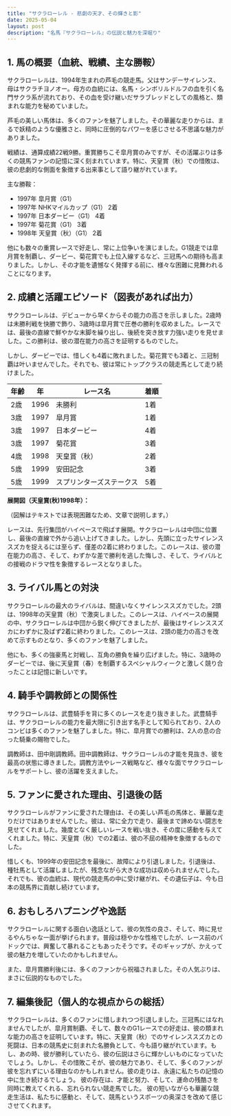 ```yaml
---
title: "サクラローレル - 悲劇の天才、その輝きと影"
date: 2025-05-04
layout: post
description: "名馬『サクラローレル』の伝説と魅力を深堀り"
---
```


## 1. 馬の概要（血統、戦績、主な勝鞍）

サクラローレルは、1994年生まれの芦毛の競走馬。父はサンデーサイレンス、母はサクラチヨノオー。母方の血統には、名馬・シンボリルドルフの血を引く名門サクラ系が流れており、その血を受け継いだサラブレッドとしての風格と、類まれな能力を秘めていました。

芦毛の美しい馬体は、多くのファンを魅了しました。その華麗な走りからは、まるで妖精のような優雅さと、同時に圧倒的なパワーを感じさせる不思議な魅力がありました。

戦績は、通算成績22戦9勝。重賞勝ちこそ皐月賞のみですが、その活躍ぶりは多くの競馬ファンの記憶に深く刻まれています。特に、天皇賞（秋）での惜敗は、彼の悲劇的な側面を象徴する出来事として語り継がれています。

主な勝鞍：

* 1997年   皐月賞（G1）
* 1997年   NHKマイルカップ（G1） 2着
* 1997年   日本ダービー（G1） 4着
* 1997年   菊花賞（G1） 3着
* 1998年   天皇賞（秋）（G1） 2着

他にも数々の重賞レースで好走し、常に上位争いを演じました。G1競走では皐月賞を制覇し、ダービー、菊花賞でも上位入線するなど、三冠馬への期待も高まりました。しかし、その才能を遺憾なく発揮する前に、様々な困難に見舞われることになります。


## 2. 成績と活躍エピソード（図表があれば出力）

サクラローレルは、デビューから早くからその能力の高さを示しました。2歳時は未勝利戦を快勝で飾り、3歳時は皐月賞で圧巻の勝利を収めました。レースでは、最後の直線で鮮やかな末脚を繰り出し、後続を突き放す力強い走りを見せました。この勝利は、彼の潜在能力の高さを証明するものでした。

しかし、ダービーでは、惜しくも4着に敗れました。菊花賞でも3着と、三冠制覇は叶いませんでした。それでも、彼は常にトップクラスの競走馬として走り続けました。

| 年齢 | 年 | レース名 | 着順 |
|---|---|---|---|
| 2歳 | 1996 | 未勝利 | 1着 |
| 3歳 | 1997 | 皐月賞 | 1着 |
| 3歳 | 1997 | 日本ダービー | 4着 |
| 3歳 | 1997 | 菊花賞 | 3着 |
| 4歳 | 1998 | 天皇賞（秋） | 2着 |
| 5歳 | 1999 | 安田記念 | 3着 |
| 5歳 | 1999 | スプリンターズステークス | 5着 |


**展開図（天皇賞(秋)1998年）：**

（図解はテキストでは表現困難なため、文章で説明します。）

レースは、先行集団がハイペースで飛ばす展開。サクラローレルは中団に位置し、最後の直線で外から追い上げてきました。しかし、先頭に立ったサイレンススズカを捉えるには至らず、僅差の2着に終わりました。このレースは、彼の潜在能力の高さ、そして、わずかな差で勝利を逃した悔しさ、そして、ライバルとの接戦のドラマ性を象徴するレースとなりました。


## 3. ライバル馬との対決

サクラローレルの最大のライバルは、間違いなくサイレンススズカでした。2頭は、1998年の天皇賞（秋）で激突しました。このレースは、ハイペースの展開の中、サクラローレルは中団から鋭く伸びてきましたが、最後はサイレンススズカにわずかに及ばず2着に終わりました。このレースは、2頭の能力の高さを改めて示すものとなり、多くのファンを魅了しました。

他にも、多くの強豪馬と対戦し、互角の勝負を繰り広げました。特に、3歳時のダービーでは、後に天皇賞（春）を制覇するスペシャルウィークと激しく競り合ったことは記憶に新しいです。


## 4. 騎手や調教師との関係性

サクラローレルは、武豊騎手を背に多くのレースを走り抜きました。武豊騎手は、サクラローレルの能力を最大限に引き出す名手として知られており、2人のコンビは多くのファンを魅了しました。特に、皐月賞での勝利は、2人の息の合った騎乗の賜物でした。

調教師は、田中剛調教師。田中調教師は、サクラローレルの才能を見抜き、彼を最高の状態に導きました。調教方法やレース戦略など、様々な面でサクラローレルをサポートし、彼の活躍を支えました。


## 5. ファンに愛された理由、引退後の話

サクラローレルがファンに愛された理由は、その美しい芦毛の馬体と、華麗な走りだけではありませんでした。彼は、常に全力で走り、最後まで諦めない闘志を見せてくれました。幾度となく厳しいレースを戦い抜き、その度に感動を与えてくれました。特に、天皇賞（秋）での2着は、彼の不屈の精神を象徴するものでした。

惜しくも、1999年の安田記念を最後に、故障により引退しました。引退後は、種牡馬として活躍しましたが、残念ながら大きな成功は収められませんでした。それでも、彼の血統は、現代の競走馬の中に受け継がれ、その遺伝子は、今も日本の競馬界に貢献し続けています。


## 6. おもしろハプニングや逸話

サクラローレルに関する面白い逸話として、彼の気性の良さ、そして、時に見せるやんちゃな一面が挙げられます。普段は穏やかな性格でしたが、レース前のパドックでは、興奮して暴れることもあったそうです。そのギャップが、かえって彼の魅力を増していたのかもしれません。

また、皐月賞勝利後には、多くのファンから祝福されました。その人気ぶりは、まさに伝説的なものでした。


## 7. 編集後記（個人的な視点からの総括）

サクラローレルは、多くのファンに惜しまれつつ引退しました。三冠馬にはなれませんでしたが、皐月賞制覇、そして、数々のG1レースでの好走は、彼の類まれな能力の高さを証明しています。特に、天皇賞（秋）でのサイレンススズカとの死闘は、日本の競馬史に刻まれた名勝負として、今も語り継がれています。もし、あの時、彼が勝利していたら、彼の伝説はさらに輝かしいものになっていたでしょう。しかし、その惜敗こそが、彼の魅力であり、そして、多くのファンが彼を忘れずにいる理由なのかもしれません。彼の走りは、永遠に私たちの記憶の中に生き続けるでしょう。  彼の存在は、才能と努力、そして、運命の残酷さを同時に教えてくれる、忘れられない競走馬でした。  彼の短いながらも華麗な競走生活は、私たちに感動と、そして、競馬というスポーツの奥深さを改めて感じさせてくれます。
